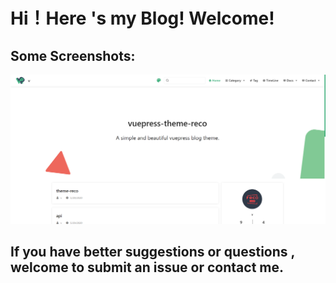 # Hi！Here 's my Blog! Welcome!

## Some Screenshots:

![主页封面图1](./MyBlog/blogs/CreateBlog/theme-reco.png)


## If you have better suggestions or questions , welcome to submit an issue or contact me. 






